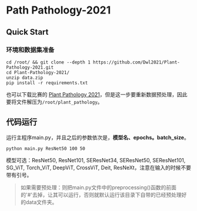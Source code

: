 # Path Pathology-2021

## Quick Start

### 环境和数据集准备
```
cd /root/ && git clone --depth 1 https://github.com/Dwl2021/Plant-Pathology-2021.git
cd Plant-Pathology-2021/
unzip data.zip
pip install -r requirements.txt
```

也可以下载比赛的 [Plant Pathology 2021](https://www.kaggle.com/competitions/plant-pathology-2021-fgvc8/overview/description)，但是这一步要重新数据预处理，因此要将文件解压为`/root/plant_pathology`。



## 代码运行

运行主程序main.py，并且之后的参数依次是，**模型名、epochs。batch_size**。

```
python main.py ResNet50 100 50
```

模型可选：ResNet50, ResNet101, SEResNet34, SEResNet50, SEResNet101, SG_ViT, Torch_ViT, DeepViT, CrossViT, Deit, ResNeXt，注意在输入的时候不要带有引号。

> 如果需要预处理：则把main.py文件中的preprocessing()函数的前面的'#'去掉，让其可以运行，否则就默认运行该目录下自带的已经预处理好的data文件夹。

